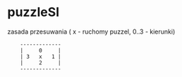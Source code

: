 # puzzleSI

  zasada przesuwania ( x - ruchomy puzzel, 0..3 - kierunki)
  
        -------------  
        |     0     |
        | 3   x   1 |
        |     2     |
        -------------


